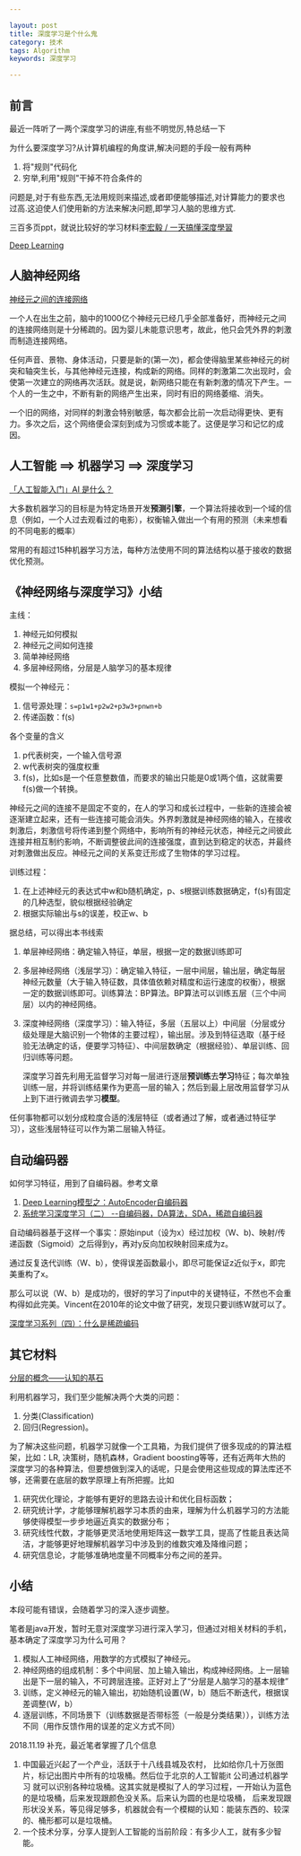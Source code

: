 ```yaml
---

layout: post
title: 深度学习是个什么鬼
category: 技术
tags: Algorithm
keywords: 深度学习

---
```



## 前言

最近一阵听了一两个深度学习的讲座,有些不明觉厉,特总结一下

为什么要深度学习?从计算机编程的角度讲,解决问题的手段一般有两种

1. 将"规则"代码化
2. 穷举,利用"规则"干掉不符合条件的

问题是,对于有些东西,无法用规则来描述,或者即便能够描述,对计算能力的要求也过高.这迫使人们使用新的方法来解决问题,即学习人脑的思维方式.

三百多页ppt，就说比较好的学习材料[李宏毅 / 一天搞懂深度學習](https://www.slideshare.net/tw_dsconf/ss-62245351?qid=108adce3-2c3d-4758-a830-95d0a57e46bc)

[Deep Learning](http://www.deeplearningbook.org/)

## 人脑神经网络

[神经元之间的连接网络](http://www.xlzx.com/cgi/xr_html/articles/NLP/2796.html)

一个人在出生之前，脑中的1000亿个神经元已经几乎全部准备好，而神经元之间的连接网络则是十分稀疏的。因为婴儿未能意识思考，故此，他只会凭外界的刺激而制造连接网络。

任何声音、景物、身体活动，只要是新的(第一次)，都会使得脑里某些神经元的树突和轴突生长，与其他神经元连接，构成新的网络。同样的刺激第二次出现时，会使第一次建立的网络再次活跃。就是说，新网络只能在有新刺激的情况下产生。一个人的一生之中，不断有新的网络产生出来，同时有旧的网络萎缩、消失。

一个旧的网络，对同样的刺激会特别敏感，每次都会比前一次启动得更快、更有力。多次之后，这个网络便会深刻到成为习惯或本能了。这便是学习和记忆的成因。



## 人工智能 ==> 机器学习 ==> 深度学习

[「人工智能入门」AI 是什么？](https://zhuanlan.zhihu.com/p/24919118)

大多数机器学习的目标是为特定场景开发**预测引擎**，一个算法将接收到一个域的信息（例如，一个人过去观看过的电影），权衡输入做出一个有用的预测（未来想看的不同电影的概率）

常用的有超过15种机器学习方法，每种方法使用不同的算法结构以基于接收的数据优化预测。

## 《神经网络与深度学习》小结

主线：

1. 神经元如何模拟
2. 神经元之间如何连接
3. 简单神经网络
4. 多层神经网络，分层是人脑学习的基本规律



模拟一个神经元：

1. 信号源处理：`s=p1w1+p2w2+p3w3+pnwn+b`
2. 传递函数：f(s)

各个变量的含义

1. p代表树突，一个输入信号源
2. w代表树突的强度权重
3. f(s)，比如s是一个任意整数值，而要求的输出只能是0或1两个值，这就需要f(s)做一个转换。

神经元之间的连接不是固定不变的，在人的学习和成长过程中，一些新的连接会被逐渐建立起来，还有一些连接可能会消失。外界刺激就是神经网络的输入，在接收刺激后，刺激信号将传递到整个网络中，影响所有的神经元状态，神经元之间彼此连接并相互制约影响，不断调整彼此间的连接强度，直到达到稳定的状态，并最终对刺激做出反应。神经元之间的关系变迁形成了生物体的学习过程。

训练过程：

1. 在上述神经元的表达式中w和b随机确定，p、s根据训练数据确定，f(s)有固定的几种选型，貌似根据经验确定
2. 根据实际输出与s的误差，校正w、b

据总结，可以得出本书线索

1. 单层神经网络：确定输入特征，单层，根据一定的数据训练即可
2. 多层神经网络（浅层学习）：确定输入特征，一层中间层，输出层，确定每层神经元数量（大于输入特征数，具体值依赖对精度和运行速度的权衡），根据一定的数据训练即可。训练算法：BP算法。BP算法可以训练五层（三个中间层）以内的神经网络。
3. 深度神经网络（深度学习）：输入特征，多层（五层以上）中间层（分层或分级处理是大脑识别一个物体的主要过程），输出层。涉及到特征选取（基于经验无法确定的话，便要学习特征）、中间层数确定（根据经验）、单层训练、回归训练等问题。

	深度学习首先利用无监督学习对每一层进行逐层**预训练**去**学习**特征；每次单独训练一层，并将训练结果作为更高一层的输入；然后到最上层改用监督学习从上到下进行微调去学习**模型**。

	 
任何事物都可以划分成粒度合适的浅层特征（或者通过了解，或者通过特征学习），这些浅层特征可以作为第二层输入特征。


## 自动编码器

如何学习特征，用到了自编码器。参考文章

1. [Deep Learning模型之：AutoEncoder自编码器](http://blog.csdn.net/u010555688/article/details/24438311)
2. [系统学习深度学习（二） --自编码器，DA算法，SDA，稀疏自编码器
](http://www.voidcn.com/blog/app_12062011/article/p-6370385.html)

自动编码器基于这样一个事实：原始input（设为x）经过加权（W、b)、映射/传递函数（Sigmoid）之后得到y，再对y反向加权映射回来成为z。

通过反复迭代训练（W、b），使得误差函数最小，即尽可能保证z近似于x，即完美重构了x。

那么可以说（W、b）是成功的，很好的学习了input中的关键特征，不然也不会重构得如此完美。Vincent在2010年的论文中做了研究，发现只要训练W就可以了。

[深度学习系列（四）：什么是稀疏编码](http://blog.csdn.net/on2way/article/details/50389968)

## 其它材料

[分层的概念——认知的基石](https://mp.weixin.qq.com/s?__biz=MzA4NTg1MjM0Mg==&mid=2657261549&idx=1&sn=350d445acf339ce19e7aab1ff19d92d0&chksm=84479e34b3301722aea0aaaa6f74656dd3e9509d70bf5719fb3992d744312bdd1484fc0c1852&mpshare=1&scene=23&srcid=1105hMUVZrVwuoX8KbtS0Vl0%23rd)

利用机器学习，我们至少能解决两个大类的问题：

1. 分类(Classification)
2. 回归(Regression)。

为了解决这些问题，机器学习就像一个工具箱，为我们提供了很多现成的的算法框架，比如：LR, 决策树，随机森林，Gradient boosting等等，还有近两年大热的深度学习的各种算法，但要想做到深入的话呢，只是会使用这些现成的算法库还不够，还需要在底层的数学原理上有所把握。比如

1. 研究优化理论，才能够有更好的思路去设计和优化目标函数；
2. 研究统计学，才能够理解机器学习本质的由来，理解为什么机器学习的方法能够使得模型一步步地逼近真实的数据分布；
3. 研究线性代数，才能够更灵活地使用矩阵这一数学工具，提高了性能且表达简洁，才能够更好地理解机器学习中涉及到的维数灾难及降维问题；
4. 研究信息论，才能够准确地度量不同概率分布之间的差异。

## 小结

本段可能有错误，会随着学习的深入逐步调整。

笔者是java开发，暂时无意对深度学习进行深入学习，但通过对相关材料的手机，基本确定了深度学习为什么可用？

1. 模拟人工神经网络，用数学的方式模拟了神经元。
2. 神经网络的组成机制：多个中间层、加上输入输出，构成神经网络。上一层输出是下一层的输入，不可跨层连接。正好对上了“分层是人脑学习的基本规律”
3. 训练，定义神经元的输入输出，初始随机设置(W，b）随后不断迭代，根据误差调整(W，b）
4. 逐层训练，不同场景下（训练数据是否带标签（一般是分类结果）），训练方法不同（用作反馈作用的误差的定义方式不同）

2018.11.19 补充，最近笔者掌握了几个信息

1. 中国最近兴起了一个产业，活跃于十八线县城及农村， 比如给你几十万张图片，标记出图片中所有的垃圾桶。然后位于北京的人工智能it 公司通过机器学习 就可以识别各种垃圾桶。这其实就是模拟了人的学习过程，一开始认为蓝色的是垃圾桶，后来发现跟颜色没关系。后来认为圆的也是垃圾桶， 后来发现跟形状没关系，等见得足够多，机器就会有一个模糊的认知：能装东西的、较深的、桶形都可以是垃圾桶。
2. 一个技术分享，分享人提到人工智能的当前阶段：有多少人工，就有多少智能。
